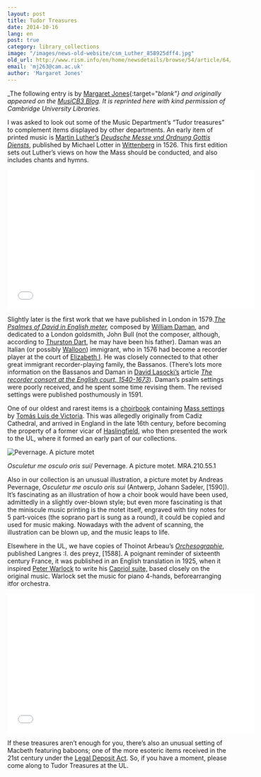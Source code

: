 ```yaml
---
layout: post
title: Tudor Treasures
date: 2014-10-16
lang: en
post: true
category: library_collections
image: "/images/news-old-website/csm_Luther_858925dff4.jpg"
old_url: http://www.rism.info/en/home/newsdetails/browse/54/article/64/tudor-treasures.html
email: 'mj263@cam.ac.uk'
author: 'Margaret Jones'
---
```


_The following entry is by [Margaret Jones](http://musicb3.wordpress.com/author/mj263/){:target="_blank"} and originally appeared on the [MusiCB3 Blog](http://musicb3.wordpress.com/2014/09/05/tudor-treasures/ "MusiCB3 Blog"). It is reprinted here with kind permission of Cambridge University Libraries._  

I was asked to look out some of the Music Department’s “Tudor treasures” to complement items displayed by other departments. An early item of printed music is [Martin Luther’s](http://www.greatsite.com/timeline-english-bible-history/martin-luther.html "Luther") _[Deudsche Messe vnd Ordnung Gottis Diensts](http://ul-newton.lib.cam.ac.uk/vwebv/holdingsInfo?bibId=3772428 "Deudsche")_, published by Michael Lotter in [Wittenberg](http://en.wikipedia.org/wiki/Wittenberg "Wittenberg") in 1526. This first edition sets out Luther’s views on how the Mass should be conducted, and also includes chants and hymns.

<iframe width="560" height="315" src="//www.youtube.com/embed/W77p6CGgaWE" frameborder="0" allowfullscreen></iframe>


Slightly later is the first work that we have published in London in 1579._[The Psalmes of David in English meter](http://ul-newton.lib.cam.ac.uk/vwebv/holdingsInfo?bibId=3543479 "Psalmes"),_ composed by [William Daman](http://papalin.yas.mu/W069/ "Daman"), and dedicated to a London goldsmith, John Bull (not the composer, although, according to [Thurston Dart](http://musicb3.wordpress.com/2013/03/15/robert-thurston-dart/ "Dart"), he may have been his father). Daman was an Italian (or possibly [Walloon](http://en.wikipedia.org/wiki/Walloons "Walloon")) immigrant, who in 1576 had become a recorder player at the court of [Elizabeth I](http://www.elizabethi.org/contents/ "Liz"). He was closely connected to that other great immigrant recorder-playing family, the Bassanos. (There’s lots more information on the Bassanos and Daman in [David Lasocki’s](http://www.instantharmony.net/Music/about.php "Lasocki") article _[The recorder consort at the English court, 1540-1673](http://www.instantharmony.net/Music/AR-08-84.pdf "Recorder consort")_). Daman’s psalm settings were poorly received, and he spent some time revising them. The revised settings were published posthumously in 1591.

One of our oldest and rarest items is a [choirbook](http://ul-newton.lib.cam.ac.uk/vwebv/holdingsInfo?bibId=4167893 "Choirbook") containing [Mass settings](http://www.allmusic.com/composition/missa-o-quam-gloriosum-for-4-voices-mc0002362442 "Mass settings") by [Tomás Luis de Victoria](http://en.wikipedia.org/wiki/Tom%C3%A1s_Luis_de_Victoria "Victoria"). This was allegedly originally from Cadiz Cathedral, and arrived in England in the late 16th century, before becoming the property of a former vicar of [Haslingfield](http://haslingfieldvillage.co.uk/about-haslingfield/ "Haslingfield"), who then presented the work to the UL, where it formed an early part of our collections.

![Pevernage. A picture motet](http://musicb3.files.wordpress.com/2014/09/001.jpg?w=640&h=445)

_Osculetur me osculo oris sui_/ Pevernage. A picture motet. MRA.210.55.1

Also in our collection is an unusual illustration, a picture motet by Andreas Pevernage, _Osculetur me osculo oris sui_ (Antwerp, Johann Sadeler, [1590]). It’s fascinating as an illustration of how a choir book would have been used, admittedly in a slightly over-blown style; but even more fascinating is that the miniscule music printing is the motet itself, engraved with tiny notes for 5 part-voices (the soprano part is sung as a round), it could be copied and used for music making. Nowadays with the advent of scanning, the illustration can be blown up, and the music leaps to life.

Elsewhere in the UL, we have copies of Thoinot Arbeau’s _[Orchesographie](http://ul-newton.lib.cam.ac.uk/vwebv/holdingsInfo?bibId=3879479 "Orchesographie")_, published Langres :I. des preyz, [1588]. A poignant reminder of sixteenth century France, it was published in an English translation in 1925, when it inspired [Peter Warlock](http://www.bl.uk/whatson/events/event164410.html "Warlock") to write his [Capriol suite,](http://ul-newton.lib.cam.ac.uk/vwebv/holdingsInfo?bibId=1068451 "Capriol") based closely on the original music. Warlock set the music for piano 4-hands, beforearranging itfor orchestra.

<iframe width="560" height="315" src="//www.youtube.com/embed/ipqPXnwsZHs" frameborder="0" allowfullscreen></iframe>


If these treasures aren’t enough for you, there’s also an unusual setting of Macbeth featuring baboons; one of the more esoteric items received in the 21st century under the [Legal Deposit Act](https://www.facebook.com/permalink.php?story_fbid=566563416775879&id=105359512896274 "LD"). So, if you have a moment, please come along to Tudor Treasures at the UL.
